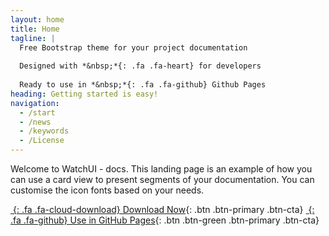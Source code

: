 ```yaml
---
layout: home
title: Home
tagline: |
  Free Bootstrap theme for your project documentation
  
  Designed with *&nbsp;*{: .fa .fa-heart} for developers
  
  Ready to use in *&nbsp;*{: .fa .fa-github} Github Pages
heading: Getting started is easy!
navigation:
  - /start
  - /news
  - /keywords
  - /License
---
```


Welcome to WatchUI - docs.
This landing page is an example of how you can use a card view to present segments of your documentation.
You can customise the icon fonts based on your needs.

<div class="cta-container">

[*&nbsp;*{: .fa .fa-cloud-download} Download Now][PRETTYDOCS]{: .btn .btn-primary .btn-cta}
[*&nbsp;*{: .fa .fa-github} Use in GitHub Pages][GHPAGES]{: .btn .btn-green .btn-primary .btn-cta}

</div>

[PRETTYDOCS]: https://themes.3rdwavemedia.com/website-templates/prettydocs-free-bootstrap-theme-developers-and-startups/
[GHPAGES]: https://github.com/LeakyAbstractions/pretty-docs/tree/gh-pages
